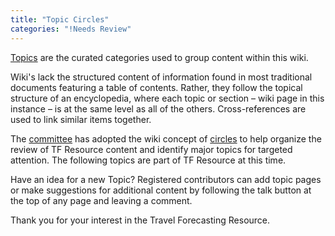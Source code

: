 ```yaml
---
title: "Topic Circles"
categories: "!Needs Review"
---
```


[Topics](Topic_Circles) are the curated categories used to group content within this wiki.

Wiki's lack the structured content of information found in most traditional documents featuring a table of contents. Rather, they follow the topical structure of an encyclopedia, where each topic or section – wiki page in this instance – is at the same level as all of the others. Cross-references are used to link similar items together.

The [committee](https://www.mytrb.org/CommitteeDetails.aspx?CMTID=3709) has adopted the wiki concept of [circles](Topic_Circles) to help organize the review of TF Resource content and identify major topics for targeted attention. The following topics are part of TF Resource at this time.

Have an idea for a new Topic? Registered contributors can add topic pages or make suggestions for additional content by following the talk button at the top of any page and leaving a comment.

Thank you for your interest in the Travel Forecasting Resource.

